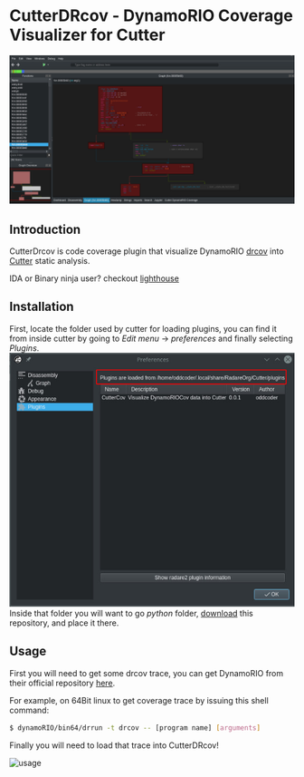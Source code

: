 # CutterDRcov - DynamoRIO Coverage Visualizer for Cutter

![Screenshot](screanshots/overview.jpg?raw=true)

## Introduction

CutterDrcov is code coverage plugin that visualize DynamoRIO
[drcov](http://dynamorio.org/docs/page_drcov.html) into [Cutter](cutter.re)
static analysis.

IDA or Binary ninja user? checkout
[lighthouse](https://github.com/gaasedelen/lighthouse)

## Installation
First, locate the folder used by cutter for loading plugins, you can find it
from inside cutter by going to *Edit menu* -> *preferences* and finally
selecting *Plugins*.
![pathlocation](screanshots/path.jpg?raw=true)
Inside that folder you will want to go *python* folder,
[download](https://github.com/oddcoder/CutterDRcov/archive/master.zip) this
repository, and place it there.

## Usage

First you will need to get some drcov trace, you can get DynamoRIO from their
official repository [here](https://github.com/DynamoRIO/dynamorio/releases).

For example, on 64Bit linux to get coverage trace by issuing this shell command:

```sh
$ dynamoRIO/bin64/drrun -t drcov -- [program name] [arguments]
```
Finally you will need to load that trace into CutterDRcov!

![usage](screanshots/usage.gif?raw=true)
